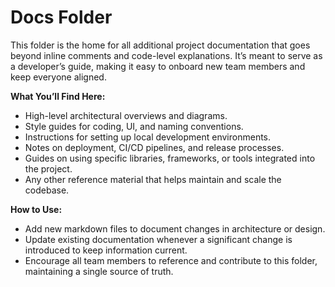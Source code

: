 # Docs Folder

This folder is the home for all additional project documentation that goes beyond inline comments and code-level explanations. It’s meant to serve as a developer’s guide, making it easy to onboard new team members and keep everyone aligned.

**What You’ll Find Here:**
- High-level architectural overviews and diagrams.
- Style guides for coding, UI, and naming conventions.
- Instructions for setting up local development environments.
- Notes on deployment, CI/CD pipelines, and release processes.
- Guides on using specific libraries, frameworks, or tools integrated into the project.
- Any other reference material that helps maintain and scale the codebase.

**How to Use:**
- Add new markdown files to document changes in architecture or design.
- Update existing documentation whenever a significant change is introduced to keep information current.
- Encourage all team members to reference and contribute to this folder, maintaining a single source of truth.

